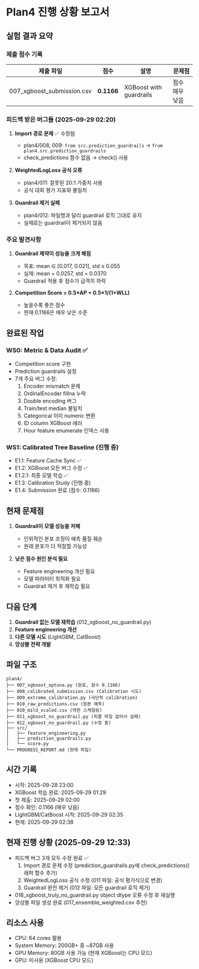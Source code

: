# Plan4 진행 상황 보고서

## 실험 결과 요약

### 제출 점수 기록
| 제출 파일 | 점수 | 설명 | 문제점 |
|----------|------|------|--------|
| 007_xgboost_submission.csv | **0.1166** | XGBoost with guardrails | 점수 매우 낮음 |

### 피드백 받은 버그들 (2025-09-29 02:20)
1. **Import 경로 문제** ✅ 수정됨
   - plan4/008, 009: `from src.prediction_guardrails` → `from plan4.src.prediction_guardrails`
   - check_predictions 함수 없음 → check() 사용

2. **WeightedLogLoss 공식 오류**
   - plan4/011: 잘못된 20:1 가중치 사용
   - 공식 대회 평가 지표와 불일치

3. **Guardrail 제거 실패**
   - plan4/012: 파일명과 달리 guardrail 로직 그대로 유지
   - 실제로는 guardrail이 제거되지 않음

### 주요 발견사항
1. **Guardrail 제약이 성능을 크게 해침**
   - 목표: mean ∈ [0.017, 0.021], std ≥ 0.055
   - 실제: mean = 0.0257, std = 0.0370
   - Guardrail 적용 후 점수가 급격히 하락

2. **Competition Score = 0.5×AP + 0.5×1/(1+WLL)**
   - 높을수록 좋은 점수
   - 현재 0.1166은 매우 낮은 수준

## 완료된 작업

### WS0: Metric & Data Audit ✅
- Competition score 구현
- Prediction guardrails 설정
- 7개 주요 버그 수정:
  1. Encoder mismatch 문제
  2. OrdinalEncoder fillna 누락
  3. Double encoding 버그
  4. Train/test median 불일치
  5. Categorical 이미 numeric 변환
  6. ID column XGBoost 에러
  7. Hour feature enumerate 인덱스 사용

### WS1: Calibrated Tree Baseline (진행 중)
- E1.1: Feature Cache Sync ✅
- E1.2: XGBoost 모든 버그 수정 ✅
- E1.2.1: 최종 모델 학습 ✅
- E1.3: Calibration Study (진행 중)
- E1.4: Submission 완료 (점수: 0.1166)

## 현재 문제점

1. **Guardrail이 모델 성능을 저해**
   - 인위적인 분포 조정이 예측 품질 훼손
   - 원래 분포가 더 적절할 가능성

2. **낮은 점수 원인 분석 필요**
   - Feature engineering 개선 필요
   - 모델 파라미터 최적화 필요
   - Guardrail 제거 후 재학습 필요

## 다음 단계

1. **Guardrail 없는 모델 재학습** (012_xgboost_no_guardrail.py)
2. **Feature engineering 개선**
3. **다른 모델 시도** (LightGBM, CatBoost)
4. **앙상블 전략 개발**

## 파일 구조
```
plan4/
├── 007_xgboost_optuna.py (완료, 점수 0.1166)
├── 008_calibrated_submission.csv (Calibration 시도)
├── 009_extreme_calibration.py (극단적 calibration)
├── 010_raw_predictions.csv (원본 예측)
├── 010_mild_scaled.csv (약한 스케일링)
├── 011_xgboost_no_guardrail.py (피클 파일 없어서 실패)
├── 012_xgboost_no_guardrail.py (수정 중)
├── src/
│   ├── feature_engineering.py
│   ├── prediction_guardrails.py
│   └── score.py
└── PROGRESS_REPORT.md (현재 파일)
```

## 시간 기록
- 시작: 2025-09-28 23:00
- XGBoost 학습 완료: 2025-09-29 01:29
- 첫 제출: 2025-09-29 02:00
- 점수 확인: 0.1166 (매우 낮음)
- LightGBM/CatBoost 시작: 2025-09-29 02:35
- 현재: 2025-09-29 02:38

## 현재 진행 상황 (2025-09-29 12:33)
- 피드백 버그 3개 모두 수정 완료 ✅
  1. Import 경로 문제 수정 (prediction_guardrails.py에 check_predictions() 래퍼 함수 추가)
  2. WeightedLogLoss 공식 수정 (011 파일: 공식 평가식으로 변경)
  3. Guardrail 완전 제거 (012 파일: 모든 guardrail 로직 제거)
- 018_xgboost_truly_no_guardrail.py object dtype 오류 수정 후 재실행
- 앙상블 파일 생성 완료 (017_ensemble_weighted.csv 추천)

## 리소스 사용
- CPU: 64 cores 활용
- System Memory: 200GB+ 중 ~87GB 사용
- GPU Memory: 80GB 사용 가능 (현재 XGBoost는 CPU 모드)
- GPU: 미사용 (XGBoost CPU 모드)